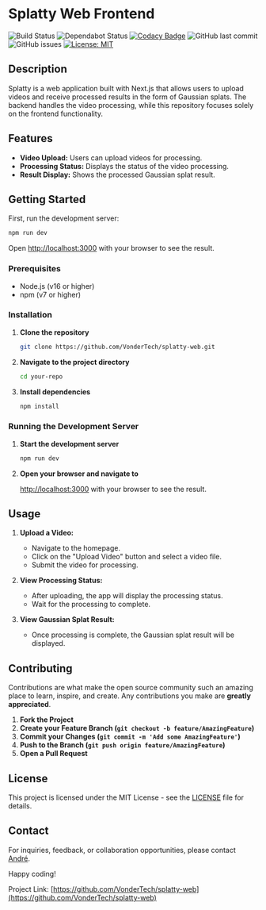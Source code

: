 # Splatty Web Frontend

![Build Status](https://github.com/VonderTech/splatty-web/actions/workflows/frontend.yml/badge.svg)
![Dependabot Status](https://img.shields.io/badge/Dependabot-enabled-brightgreen.svg)
[![Codacy Badge](https://app.codacy.com/project/badge/Grade/d1390fe6bc114d58aa0f7300f18e803a)](https://app.codacy.com/gh/VonderTech/splatty-web/dashboard?utm_source=gh&utm_medium=referral&utm_content=&utm_campaign=Badge_grade)
![GitHub last commit](https://img.shields.io/github/last-commit/VonderTech/splatty-web)
![GitHub issues](https://img.shields.io/github/issues/VonderTech/splatty-web)
[![License: MIT][license_badge]][license_link]

## Description

Splatty is a web application built with Next.js that allows users to upload videos and receive processed results in the form of Gaussian splats. The backend handles the video processing, while this repository focuses solely on the frontend functionality.

## Features

- **Video Upload:** Users can upload videos for processing.
- **Processing Status:** Displays the status of the video processing.
- **Result Display:** Shows the processed Gaussian splat result.

## Getting Started

First, run the development server:

```bash
npm run dev
```

Open [http://localhost:3000](http://localhost:3000) with your browser to see the result.

### Prerequisites

- Node.js (v16 or higher)
- npm (v7 or higher)

### Installation

1. **Clone the repository**

   ```sh
   git clone https://github.com/VonderTech/splatty-web.git
   ```

2. **Navigate to the project directory**

   ```sh
   cd your-repo
   ```

3. **Install dependencies**

   ```sh
   npm install
   ```

### Running the Development Server

1. **Start the development server**

   ```sh
   npm run dev
   ```

2. **Open your browser and navigate to**

   [http://localhost:3000](http://localhost:3000) with your browser to see the result.

## Usage

1. **Upload a Video:**

   - Navigate to the homepage.
   - Click on the "Upload Video" button and select a video file.
   - Submit the video for processing.

2. **View Processing Status:**

   - After uploading, the app will display the processing status.
   - Wait for the processing to complete.

3. **View Gaussian Splat Result:**

   - Once processing is complete, the Gaussian splat result will be displayed.

## Contributing

Contributions are what make the open source community such an amazing place to learn, inspire, and create. Any contributions you make are **greatly appreciated**.

1. **Fork the Project**
2. **Create your Feature Branch (`git checkout -b feature/AmazingFeature`)**
3. **Commit your Changes (`git commit -m 'Add some AmazingFeature'`)**
4. **Push to the Branch (`git push origin feature/AmazingFeature`)**
5. **Open a Pull Request**

## License

This project is licensed under the MIT License - see the [LICENSE](LICENSE) file for details.

## Contact

For inquiries, feedback, or collaboration opportunities, please contact [André](mailto:hello@vondertech.com).

Happy coding!

Project Link: [https://github.com/VonderTech/splatty-web](https://github.com/VonderTech/splatty-web)

[license_badge]: https://img.shields.io/badge/license-MIT-blue.svg
[license_link]: https://opensource.org/licenses/MIT
